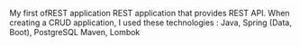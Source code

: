 My first  ofREST application
REST application that provides REST API.
When creating a CRUD application,
I used these technologies :
Java,
Spring (Data, Boot),
PostgreSQL
Maven,
Lombok
